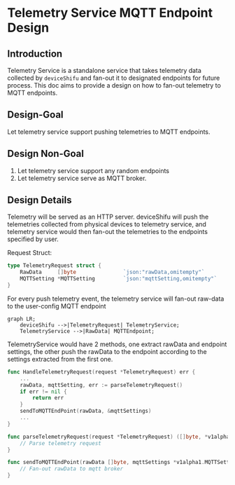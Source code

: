 # Telemetry Service MQTT Endpoint Design

## Introduction
Telemetry Service is a standalone service that takes telemetry data collected by `deviceShifu` and fan-out it to designated endpoints for future process.
This doc aims to provide a design on how to fan-out telemetry to MQTT endpoints.

## Design-Goal
Let telemetry service support pushing telemetries to MQTT endpoints.

## Design Non-Goal
1. Let telemetry service support any random endpoints
2. Let telemetry service serve as MQTT broker.

## Design Details
Telemetry will be served as an HTTP server. deviceShifu will push the telemetries collected from physical devices to telemetry service,
and telemetry service would then fan-out the telemetries to the endpoints specified by user.

Request Struct:
```go
type TelemetryRequest struct {
	RawData     []byte               `json:"rawData,omitempty"`
	MQTTSetting *MQTTSetting         `json:"mqttSetting,omitempty"`
}
```

For every push telemetry event, the telemetry service will fan-out raw-data to the user-config MQTT endpoint

```mermaid
graph LR;
	deviceShifu -->|TelemetryRequest| TelemetryService;
	TelemetryService -->|RawData| MQTTEndpoint;

```

TelemetryService would have 2 methods, one extract rawData and endpoint settings, the other push the rawData to the endpoint according to the settings extracted from the first one.

```go
func HandleTelemetryRequest(request *TelemetryRequest) err {
	...
	rawData, mqttSetting, err := parseTelemetryRequest()
	if err != nil {
		return err
	}
	sendToMQTTEndPoint(rawData, &mqttSettings)
	...
}

func parseTelemetryRequest(request *TelemetryRequest) ([]byte, *v1alpha1.MQTTSetting, err) {
	// Parse telemetry request
}

func sendToMQTTEndPoint(rawData []byte, mqttSettings *v1alpha1.MQTTSetting) err {
	// Fan-out rawData to mqtt broker
}
```